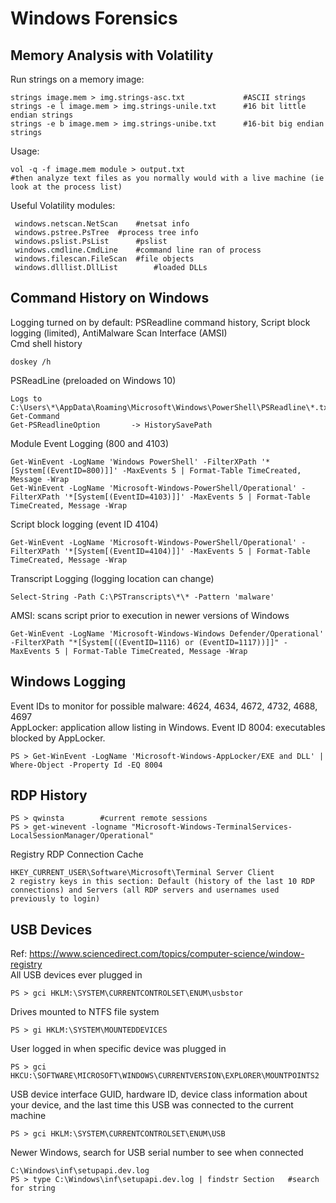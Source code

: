 # Windows Forensics   
## Memory Analysis with Volatility     
Run strings on a memory image:   

    strings image.mem > img.strings-asc.txt	            #ASCII strings    
    strings -e l image.mem > img.strings-unile.txt      #16 bit little endian strings   
    strings -e b image.mem > img.strings-unibe.txt      #16-bit big endian strings   

Usage:   

    vol -q -f image.mem module > output.txt   
    #then analyze text files as you normally would with a live machine (ie look at the process list)   
Useful Volatility modules:     

	 windows.netscan.NetScan	#netsat info    
	 windows.pstree.PsTree	#process tree info    
	 windows.pslist.PsList		#pslist    
	 windows.cmdline.CmdLine	#command line ran of process    
	 windows.filescan.FileScan	#file objects    
	 windows.dlllist.DllList		#loaded DLLs      
	
## Command History on Windows   
Logging turned on by default: PSReadline command history, Script block logging (limited), AntiMalware Scan Interface (AMSI)   
Cmd shell history        

    doskey /h     
PSReadLine (preloaded on Windows 10)        

    Logs to C:\Users\*\AppData\Roaming\Microsoft\Windows\PowerShell\PSReadline\*.txt    
    Get-Command 
    Get-PSReadlineOption       -> HistorySavePath      
       
Module Event Logging (800 and 4103)     

    Get-WinEvent -LogName 'Windows PowerShell' -FilterXPath '*[System[(EventID=800)]]' -MaxEvents 5 | Format-Table TimeCreated, Message -Wrap
    Get-WinEvent -LogName 'Microsoft-Windows-PowerShell/Operational' -FilterXPath '*[System[(EventID=4103)]]' -MaxEvents 5 | Format-Table TimeCreated, Message -Wrap

Script block logging (event ID 4104) 

    Get-WinEvent -LogName 'Microsoft-Windows-PowerShell/Operational' -FilterXPath '*[System[(EventID=4104)]]' -MaxEvents 5 | Format-Table TimeCreated, Message -Wrap
Transcript Logging (logging location can change)       

    Select-String -Path C:\PSTranscripts\*\* -Pattern 'malware'

AMSI: scans script prior to execution in newer versions of Windows     

    Get-WinEvent -LogName 'Microsoft-Windows-Windows Defender/Operational' -FilterXPath "*[System[((EventID=1116) or (EventID=1117))]]" -MaxEvents 5 | Format-Table TimeCreated, Message -Wrap      
   
## Windows Logging   
Event IDs to monitor for possible malware: 4624, 4634, 4672, 4732, 4688, 4697     
AppLocker: application allow listing in Windows. Event ID 8004: executables blocked by AppLocker.        
    
    PS > Get-WinEvent -LogName 'Microsoft-Windows-AppLocker/EXE and DLL' | Where-Object -Property Id -EQ 8004	
## RDP History    

    PS > qwinsta        #current remote sessions     
    PS > get-winevent -logname "Microsoft-Windows-TerminalServices-LocalSessionManager/Operational"    
    
Registry RDP Connection Cache 

    HKEY_CURRENT_USER\Software\Microsoft\Terminal Server Client
    2 registry keys in this section: Default (history of the last 10 RDP connections) and Servers (all RDP servers and usernames used previously to login)     
    
## USB Devices   
Ref: https://www.sciencedirect.com/topics/computer-science/window-registry    
All USB devices ever plugged in    

    PS > gci HKLM:\SYSTEM\CURRENTCONTROLSET\ENUM\usbstor	   
Drives mounted to NTFS file system   

    PS > gi HKLM:\SYSTEM\MOUNTEDDEVICES	      
User logged in when specific device was plugged in       

    PS > gci HKCU:\SOFTWARE\MICROSOFT\WINDOWS\CURRENTVERSION\EXPLORER\MOUNTPOINTS2			
USB device interface GUID, hardware ID, device class information about your device, and the last time this USB was connected to the current machine    
    
    PS > gci HKLM:\SYSTEM\CURRENTCONTROLSET\ENUM\USB    
 Newer Windows, search for USB serial number to see when connected     
 
    C:\Windows\inf\setupapi.dev.log    
    PS > type C:\Windows\inf\setupapi.dev.log | findstr Section   #search for string 
  
  
